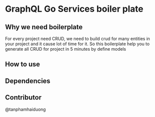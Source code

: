 # GraphQL Go Services boiler plate
## Why we need boilerplate
For every project need CRUD, we need to build crud for many entities in your project and it cause lot of time for it. So this boilerplate help you to generate all CRUD for project in 5 minutes by define models

## How to use

## Dependencies
[Squirrel]:https://github.com/Masterminds/squirrel
[GraphQL]: github.com/graphql-go/graphql
[GraphQL Handler]:github.com/graphql-go/handler
[Strcase]: github.com/iancoleman/strcase
[Inflection]: github.com/jinzhu/inflection
[Mapstructure]: github.com/mitchellh/mapstructure
[Validation V9]: gopkg.in/go-playground/validator.v9
[Mysql Driver]: github.com/go-sql-driver/mysql
## Contributor
@tanphamhaiduong
